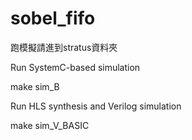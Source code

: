 # sobel_fifo
跑模擬請進到stratus資料夾

Run SystemC-based simulation  

make sim_B

Run HLS synthesis and Verilog simulation

make sim_V_BASIC
